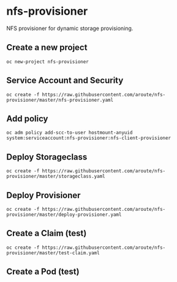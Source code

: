 # nfs-provisioner
NFS provisioner for dynamic storage provisioning.

## Create a new project
```
oc new-project nfs-provisioner
```
## Service Account and Security
```
oc create -f https://raw.githubusercontent.com/aroute/nfs-provisioner/master/nfs-provisioner.yaml
```
## Add policy
```
oc adm policy add-scc-to-user hostmount-anyuid system:serviceaccount:nfs-provisioner:nfs-client-provisioner
```
## Deploy Storageclass
```
oc create -f https://raw.githubusercontent.com/aroute/nfs-provisioner/master/storageclass.yaml
```
## Deploy Provisioner
```
oc create -f https://raw.githubusercontent.com/aroute/nfs-provisioner/master/deploy-provisioner.yaml
```
## Create a Claim (test)
```
oc create -f https://raw.githubusercontent.com/aroute/nfs-provisioner/master/test-claim.yaml
```
## Create a Pod (test)
```

```
